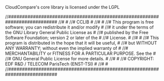CloudCompare's core library is licensed under the LGPL

//##########################################################################
//#                                                                        #
//#                               CCLIB                                    #
//#                                                                        #
//#  This program is free software; you can redistribute it and/or modify  #
//#  it under the terms of the GNU Library General Public License as       #
//#  published by the Free Software Foundation; version 2 or later of the  #
//#  License.                                                              #
//#                                                                        #
//#  This program is distributed in the hope that it will be useful,       #
//#  but WITHOUT ANY WARRANTY; without even the implied warranty of        #
//#  MERCHANTABILITY or FITNESS FOR A PARTICULAR PURPOSE. See the          #
//#  GNU General Public License for more details.                          #
//#                                                                        #
//#          COPYRIGHT: EDF R&D / TELECOM ParisTech (ENST-TSI)             #
//#                                                                        #
//##########################################################################